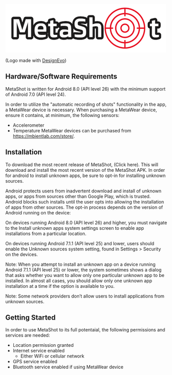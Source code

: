 ![logo](./misc/img/logo.png)
<div>(Logo made with <a href="https://www.designevo.com/" title="Free Online Logo Maker">DesignEvo</a>)</div>

## Hardware/Software Requirements
MetaShot is written for Android 8.0 (API level 26) with the minimum support of Android 7.0 (API level 24).

In order to utilize the "automatic recording of shots" functionality in the app, a MetaWear device is necessary. When purchasing a MetaWear device, ensure it contains, at minimum, the following sensors:
* Accelerometer 
* Temperature
MetaWear devices can be purchased from https://mbientlab.com/store/.

## Installation
To download the most recent release of MetaShot, (Click here). This will download and install the most recent version of the MetaShot APK. In order for android to install unknown apps, be sure to opt-in for installing unknown sources. 

Android protects users from inadvertent download and install of unknown apps, or apps from sources other than Google Play, which is trusted. Android blocks such installs until the user opts into allowing the installation of apps from other sources. The opt-in process depends on the version of Android running on the device:

On devices running Android 8.0 (API level 26) and higher, you must navigate to the Install unknown apps system settings screen to enable app installations from a particular location.

On devices running Android 7.1.1 (API level 25) and lower, users should enable the Unknown sources system setting, found in Settings > Security on the devices.

Note: When you attempt to install an unknown app on a device running Android 7.1.1 (API level 25) or lower, the system sometimes shows a dialog that asks whether you want to allow only one particular unknown app to be installed. In almost all cases, you should allow only one unknown app installation at a time if the option is available to you.

Note: Some network providers don’t allow users to install applications from unknown sources. 

## Getting Started
In order to use MetaShot to its full potentaial, the following permissions and services are needed:
* Location permission granted 
* Internet service enabled 
  * Either WiFi or cellular network
* GPS service enabled
* Bluetooth service enabled if using MetaWear device



